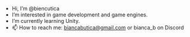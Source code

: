 - Hi, I’m @biencutica
- I’m interested in game development and game engines.
- I’m currently learning Unity.
- 📫 How to reach me: biancabutica@gmail.com or bianca_b on Discord

